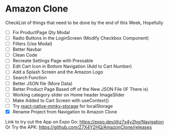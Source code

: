 # Amazon Clone
CheckList of things that need to be done by the end of this Week, Hopefully
- [ ] Fix ProductPage Qty Modal
- [ ] Radio Buttons in the LoginScreen (Modify Checkbox Component)
- [ ] Filters (Use Modal)
- [ ] Better Navbar
- [ ] Clean Code
- [ ] Recreate Settings Page with Pressable
- [ ] Edit Cart Icon in Bottom Navigation (Add to Cart Number)
- [ ] Add a Splash Screen and the Amazon Logo
- [ ] Search Function
- [ ] Better JSON file (More Data)
- [ ] Better Product Page Based off of the New JSON File (IF There is)
- [ ] Working category slider on Home header ImageSlider
- [ ] Make Added to Cart Screen with useContext()
- [ ] Try [react-native-mmkv-storage](https://github.com/ammarahm-ed/react-native-mmkv-storage) for localStorage
- [x] Rename Project from Navigation to Amazon Clone

Link to try out the App on Expo Go: https://expo.dev/@z7x4y2hq/Navigation
Or Try the APK: https://github.com/Z7X4Y2HQ/AmazonClone/releases
